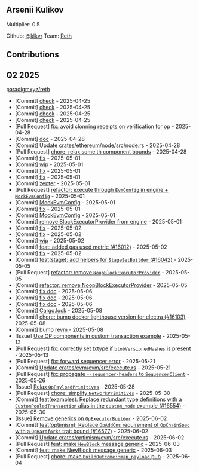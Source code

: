 
## Arsenii Kulikov
Multiplier: 0.5

Github: [@klkvr](https://github.com/klkvr)
Team: [Reth](https://github.com/paradigmxyz/reth/pulls?q=is%3Apr+author%3Aklkvr)


## Contributions

## Q2 2025


[paradigmxyz/reth](https://github.com/paradigmxyz/reth)
* [Commit] [check](https://github.com/paradigmxyz/reth/commit/f6aaede99e591871bca7970d18eea1c6541f513e) - 2025-04-25
* [Commit] [check](https://github.com/paradigmxyz/reth/commit/430af3f989c1a0bd4ca7facc717ca4dfeed9a5fb) - 2025-04-25
* [Commit] [check](https://github.com/paradigmxyz/reth/commit/2ce0353079cd8216da635a85ef6e7ff0f6a20e52) - 2025-04-25
* [Commit] [check](https://github.com/paradigmxyz/reth/commit/9a7578fa61e43cdbc5d97c7cfd9dfc0ef86adc37) - 2025-04-25
* [Pull Request] [fix: avoid clonning receipts on verification for op](https://github.com/paradigmxyz/reth/pull/15979) - 2025-04-28
* [Commit] [doc](https://github.com/paradigmxyz/reth/commit/909da8f4a3dc4fd7608754709de885e94979166f) - 2025-04-28
* [Commit] [Update crates/ethereum/node/src/node.rs](https://github.com/paradigmxyz/reth/commit/07d362676b1fc2cb9bd3a815dcd78abcbf7a6e38) - 2025-04-28
* [Pull Request] [chore: relax some th component bounds](https://github.com/paradigmxyz/reth/pull/15977) - 2025-04-28
* [Commit] [fix](https://github.com/paradigmxyz/reth/commit/53c5513cd7b858fea67b854ab06b777e0aa1f195) - 2025-05-01
* [Commit] [wip](https://github.com/paradigmxyz/reth/commit/7cfb7d0ad8a7b65447140dfbf888f1836d66c89c) - 2025-05-01
* [Commit] [fix](https://github.com/paradigmxyz/reth/commit/9398e1ac5cc435c4458ee3a10d377b5902cab784) - 2025-05-01
* [Commit] [fix](https://github.com/paradigmxyz/reth/commit/d99e0f7ab85127d50380789d0344c7c45f0d3bde) - 2025-05-01
* [Commit] [zepter](https://github.com/paradigmxyz/reth/commit/284bf19cca709530cf4caf59ef8a1b5a4fb3c36e) - 2025-05-01
* [Pull Request] [refactor: execute through `EvmConfig` in engine + `MockEvmConfig`](https://github.com/paradigmxyz/reth/pull/16025) - 2025-05-01
* [Commit] [MockEvmConfig](https://github.com/paradigmxyz/reth/commit/2a5e1dac4b0dc88a19ab99c3fb4f9ff331391c64) - 2025-05-01
* [Commit] [fix](https://github.com/paradigmxyz/reth/commit/45f8736cae1139c6019596ffa6f4d61207cb7ae0) - 2025-05-01
* [Commit] [MockEvmConfig](https://github.com/paradigmxyz/reth/commit/d069129cfa0c714c5913bf12b4d95e816118b3f1) - 2025-05-01
* [Commit] [remove BlockExecutorProvider from engine](https://github.com/paradigmxyz/reth/commit/5e7dc73a7fdc330d5ea7e5ca33f47b3c50245823) - 2025-05-01
* [Commit] [fix](https://github.com/paradigmxyz/reth/commit/d4d54cab215d48e3cd3253485bd2f4086b9d4226) - 2025-05-02
* [Commit] [fix](https://github.com/paradigmxyz/reth/commit/bdb5a3276576673c779d28a8a166269c159d9e85) - 2025-05-02
* [Commit] [wip](https://github.com/paradigmxyz/reth/commit/fd19eb336587761d0855aac1555dda50b0e8cb8b) - 2025-05-02
* [Commit] [feat: added gas used metric (#16012)](https://github.com/paradigmxyz/reth/commit/82c27621248c75ea4f5a1d8ac4e5a56ae9c2bfbd) - 2025-05-02
* [Commit] [fix](https://github.com/paradigmxyz/reth/commit/9e07b5165813a35f0a4e4f07ed6343b1d0daff85) - 2025-05-02
* [Commit] [feat(stage): add helpers for `StageSetBuilder` (#16042)](https://github.com/paradigmxyz/reth/commit/1d55c5caf435a1243b3d18188f6579688c1d1b17) - 2025-05-05
* [Pull Request] [refactor: remove `NoopBlockExecutorProvider`](https://github.com/paradigmxyz/reth/pull/16060) - 2025-05-05
* [Commit] [refactor: remove NoopBlockExecutorProvider](https://github.com/paradigmxyz/reth/commit/ef6880ad38931ecfe1c342dc5d6dfdb149b172b5) - 2025-05-05
* [Commit] [fix doc](https://github.com/paradigmxyz/reth/commit/f96d590fed353d21f9efdab40e1201bfd6ea4e73) - 2025-05-06
* [Commit] [fix doc](https://github.com/paradigmxyz/reth/commit/d7f4d5edea74ea34e90e896af7df6b1568f48a09) - 2025-05-06
* [Commit] [fix doc](https://github.com/paradigmxyz/reth/commit/f6f2b1952aaa0b6cd0ffd779f19f865bf6f49429) - 2025-05-06
* [Commit] [Cargo.lock](https://github.com/paradigmxyz/reth/commit/4999fa2e5d8110c1dc13a6b1657478ede3fc87ba) - 2025-05-08
* [Commit] [chore: bump docker lighthouse version for electra (#16103)](https://github.com/paradigmxyz/reth/commit/3a49e4e5391ab34bdb3b98a8ce96e45b99d1ce68) - 2025-05-08
* [Commit] [bump revm](https://github.com/paradigmxyz/reth/commit/326880bf63fa921468e4329b534ee35fad54ebae) - 2025-05-08
* [Issue] [Use OP components in custom transaction example](https://github.com/paradigmxyz/reth/issues/16194) - 2025-05-13
* [Pull Request] [fix: correctly set txtype if `blobVersionedHashes` is present](https://github.com/paradigmxyz/reth/pull/16182) - 2025-05-13
* [Pull Request] [fix: forward sequencer error](https://github.com/paradigmxyz/reth/pull/16401) - 2025-05-21
* [Commit] [Update crates/evm/evm/src/execute.rs](https://github.com/paradigmxyz/reth/commit/32f27d73b6afb44816a078104bb610a20bd40f80) - 2025-05-21
* [Pull Request] [fix: propagate `--sequencer-headers` to `SequencerClient`](https://github.com/paradigmxyz/reth/pull/16474) - 2025-05-26
* [Issue] [Relax `OpPayloadPrimitives`](https://github.com/paradigmxyz/reth/issues/16524) - 2025-05-28
* [Pull Request] [chore: simplify `NetworkPrimitives`](https://github.com/paradigmxyz/reth/pull/16556) - 2025-05-30
* [Commit] [feat(examples): Replace redundant type definitions with a `CustomPooledTransaction` alias in the `custom_node` example (#16554)](https://github.com/paradigmxyz/reth/commit/586976f12fb7a9c1417981a41fb233f4f603f643) - 2025-05-30
* [Issue] [Remove generics on `OpExecutorBuilder`](https://github.com/paradigmxyz/reth/issues/16599) - 2025-06-02
* [Commit] [feat(optimism): Replace `OpAddOns` requirement of `OpChainSpec` with a `OpHardforks` trait bound (#16577)](https://github.com/paradigmxyz/reth/commit/da68416a2652801bb9b58006486906a4bde60c74) - 2025-06-02
* [Commit] [Update crates/optimism/evm/src/execute.rs](https://github.com/paradigmxyz/reth/commit/22770e64582a8bfa9fc2a95da5325b87386decfb) - 2025-06-02
* [Pull Request] [feat: make `NewBlock` message generic](https://github.com/paradigmxyz/reth/pull/16627) - 2025-06-03
* [Commit] [feat: make NewBlock message generic](https://github.com/paradigmxyz/reth/commit/fda5f00bd2992d990e45ff84b56542a11117b45b) - 2025-06-03
* [Pull Request] [chore: make `BuildOutcome::map_payload` pub](https://github.com/paradigmxyz/reth/pull/16636) - 2025-06-04

